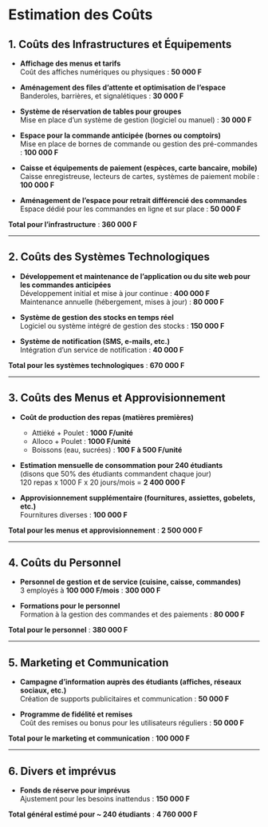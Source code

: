 # Estimation des Coûts

## 1. Coûts des Infrastructures et Équipements
- **Affichage des menus et tarifs**  
  Coût des affiches numériques ou physiques : **50 000 F**
  
- **Aménagement des files d’attente et optimisation de l’espace**  
  Banderoles, barrières, et signalétiques : **30 000 F**
  
- **Système de réservation de tables pour groupes**  
  Mise en place d’un système de gestion (logiciel ou manuel) : **30 000 F**
  
- **Espace pour la commande anticipée (bornes ou comptoirs)**  
  Mise en place de bornes de commande ou gestion des pré-commandes : **100 000 F**
  
- **Caisse et équipements de paiement (espèces, carte bancaire, mobile)**  
  Caisse enregistreuse, lecteurs de cartes, systèmes de paiement mobile : **100 000 F**
  
- **Aménagement de l’espace pour retrait différencié des commandes**  
  Espace dédié pour les commandes en ligne et sur place : **50 000 F**

**Total pour l’infrastructure** : **360 000 F**

---

## 2. Coûts des Systèmes Technologiques
- **Développement et maintenance de l’application ou du site web pour les commandes anticipées**  
  Développement initial et mise à jour continue : **400 000 F**  
  Maintenance annuelle (hébergement, mises à jour) : **80 000 F**
  
- **Système de gestion des stocks en temps réel**  
  Logiciel ou système intégré de gestion des stocks : **150 000 F**
  
- **Système de notification (SMS, e-mails, etc.)**  
  Intégration d’un service de notification : **40 000 F**

**Total pour les systèmes technologiques** : **670 000 F**

---

## 3. Coûts des Menus et Approvisionnement
- **Coût de production des repas (matières premières)**  
  - Attiéké + Poulet : **1000 F/unité**  
  - Alloco + Poulet : **1000 F/unité**  
  - Boissons (eau, sucrées) : **100 F à 500 F/unité**

- **Estimation mensuelle de consommation pour 240 étudiants**  
  (disons que 50% des étudiants commandent chaque jour)  
  120 repas x 1000 F x 20 jours/mois = **2 400 000 F**

- **Approvisionnement supplémentaire (fournitures, assiettes, gobelets, etc.)**  
  Fournitures diverses : **100 000 F**

**Total pour les menus et approvisionnement** : **2 500 000 F**

---

## 4. Coûts du Personnel
- **Personnel de gestion et de service (cuisine, caisse, commandes)**  
  3 employés à **100 000 F/mois** : **300 000 F**
  
- **Formations pour le personnel**  
  Formation à la gestion des commandes et des paiements : **80 000 F**

**Total pour le personnel** : **380 000 F**

---

## 5. Marketing et Communication
- **Campagne d’information auprès des étudiants (affiches, réseaux sociaux, etc.)**  
  Création de supports publicitaires et communication : **50 000 F**
  
- **Programme de fidélité et remises**  
  Coût des remises ou bonus pour les utilisateurs réguliers : **50 000 F**

**Total pour le marketing et communication** : **100 000 F**

---

## 6. Divers et imprévus
- **Fonds de réserve pour imprévus**  
  Ajustement pour les besoins inattendus : **150 000 F**

**Total général estimé pour ~ 240 étudiants** : **4 760 000 F**
